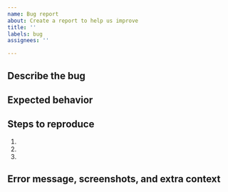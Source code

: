 ```yaml
---
name: Bug report
about: Create a report to help us improve
title: ''
labels: bug
assignees: ''

---
```


## Describe the bug

<!-- What's the bug you're encountering? -->

## Expected behavior

<!-- What was supposed to happen instead? -->

## Steps to reproduce

<!--
    What were the steps you took that caused the issue?

    If we're able to reliably reproduce the issue ourselves from these steps it
	becomes a lot easier to fix. So the more details the better!
-->

1.
2.
3.

## Error message, screenshots, and extra context

<!--
    Error messages are a big help as it allows us to see where something may be
    going wrong. Similarly, any screenshots can help us narrow down what state
    the plugin is in which can provide necessary context to fixing the issue.

	Feel free to include any extra context you feel could help with resolving
	the issue as well.
-->
